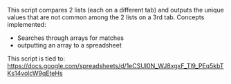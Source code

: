 This script compares 2 lists (each on a different tab) and outputs the unique values that are not common among the 2 lists on a 3rd tab.
Concepts implemented:
- Searches through arrays for matches
- outputting an array to a spreadsheet

This script is tied to: https://docs.google.com/spreadsheets/d/1eCSUI0N_WJ8xgxF_Tl9_PEq5kbTKs14volcW9qEteHs
